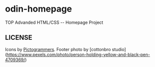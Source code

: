 # odin-homepage
TOP Advanded HTML/CSS -- Homepage Project

## LICENSE
Icons by [Pictogrammers](https://pictogrammers.com/).
Footer photo by [cottonbro studio] (https://www.pexels.com/photo/person-holding-yellow-and-black-pen-4709369/)
